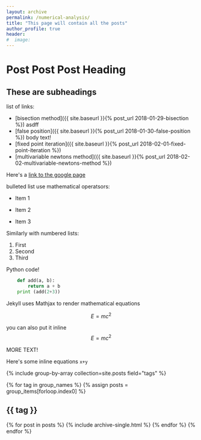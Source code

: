 ```yaml
---
layout: archive
permalink: /numerical-analysis/
title: "This page will contain all the posts"
author_profile: true
header:
#  image:
---
```

# Post Post Post Heading

## These are subheadings

list of links:
* [bisection method]({{ site.baseurl }}{% post_url 2018-01-29-bisection %})
asdff
* [false position]({{ site.baseurl }}{% post_url 2018-01-30-false-position %})
body text!
* [fixed point iteration]({{ site.baseurl }}{% post_url 2018-02-01-fixed-point-iteration %})
* [multivariable newtons method]({{ site.baseurl }}{% post_url 2018-02-02-multivariable-newtons-method %})

Here's a [link to the google page](https://google.com)

bulleted list use mathematical operatsors:
* Item 1
+ Item 2
- Item 3

Similarly with numbered lists:
1. First
2. Second
3. Third


Python code!
```python
    def add(a, b):
        return a + b
    print (add(2+3))
```
Jekyll uses Mathjax to render mathematical equations

$$E=mc^2$$

you can also put it inline $$E=mc^2$$


MORE TEXT!

Here's some inline equations `x+y`

{% include group-by-array collection=site.posts field="tags" %}

{% for tag in group_names %}
  {% assign posts = group_items[forloop.index0] %}
  <h2 id="{{ tag | slugify }}" class="archive__subtitle">{{ tag }}</h2>
  {% for post in posts %}
    {% include archive-single.html %}
  {% endfor %}
{% endfor %}
